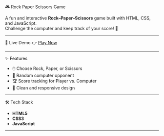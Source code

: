 🎮 Rock Paper Scissors Game

A fun and interactive **Rock–Paper–Scissors** game built with HTML, CSS, and JavaScript.  
Challenge the computer and keep track of your score! 🚀

---

 🔗 Live Demo
👉 [Play Now](https://prasanna6725.github.io/rock-paper-scissors/)

---

 ✨ Features
- 🖱️ Choose Rock, Paper, or Scissors  
- 🤖 Random computer opponent  
- 🏆 Score tracking for Player vs. Computer  
- 🎨 Clean and responsive design  

---

 🛠️ Tech Stack
- **HTML5**
- **CSS3**
- **JavaScript**

---
